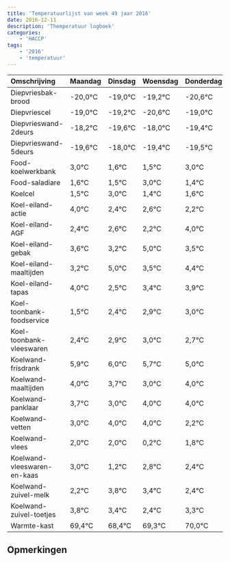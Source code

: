 ```yaml
---
title: 'Temperatuurlijst van week 49 jaar 2016'
date: 2016-12-11
description: 'Themperatuur logboek'
categories:
    - 'HACCP'
tags:
    - '2016'
    - 'temperatuur'
---
```

|Omschrijving|Maandag|Dinsdag|Woensdag|Donderdag|Vrijdag|Zaterdag|Zondag|
|:---|:---|:---|:---|:---|:---|:---|:---|
|Diepvriesbak-brood|-20,0°C|-19,0°C|-19,2°C|-20,6°C|-19,0°C|-20,4°C|-20,5°C|
|Diepvriescel|-19,0°C|-19,2°C|-20,6°C|-19,0°C|-20,4°C|-20,5°C|-19,0°C|
|Diepvrieswand-2deurs|-18,2°C|-19,6°C|-18,0°C|-19,4°C|-19,5°C|-18,0°C|-19,6°C|
|Diepvrieswand-5deurs|-19,6°C|-18,0°C|-19,4°C|-19,5°C|-18,0°C|-19,6°C|-19,4°C|
|Food-koelwerkbank|3,0°C|1,6°C|1,5°C|3,0°C|1,4°C|1,6°C|1,2°C|
|Food-saladiare|1,6°C|1,5°C|3,0°C|1,4°C|1,6°C|1,2°C|3,0°C|
|Koelcel|1,5°C|3,0°C|1,4°C|1,6°C|1,2°C|3,0°C|1,5°C|
|Koel-eiland-actie|4,0°C|2,4°C|2,6°C|2,2°C|4,0°C|2,5°C|3,4°C|
|Koel-eiland-AGF|2,4°C|2,6°C|2,2°C|4,0°C|2,5°C|3,4°C|3,9°C|
|Koel-eiland-gebak|3,6°C|3,2°C|5,0°C|3,5°C|4,4°C|4,9°C|5,0°C|
|Koel-eiland-maaltijden|3,2°C|5,0°C|3,5°C|4,4°C|4,9°C|5,0°C|4,7°C|
|Koel-eiland-tapas|4,0°C|2,5°C|3,4°C|3,9°C|4,0°C|3,7°C|3,0°C|
|Koel-toonbank-foodservice|1,5°C|2,4°C|2,9°C|3,0°C|2,7°C|2,0°C|3,0°C|
|Koel-toonbank-vleeswaren|2,4°C|2,9°C|3,0°C|2,7°C|2,0°C|3,0°C|3,0°C|
|Koelwand-frisdrank|5,9°C|6,0°C|5,7°C|5,0°C|6,0°C|6,0°C|4,2°C|
|Koelwand-maaltijden|4,0°C|3,7°C|3,0°C|4,0°C|4,0°C|2,2°C|3,8°C|
|Koelwand-panklaar|3,7°C|3,0°C|4,0°C|4,0°C|2,2°C|3,8°C|3,4°C|
|Koelwand-vetten|3,0°C|4,0°C|4,0°C|2,2°C|3,8°C|3,4°C|2,4°C|
|Koelwand-vlees|2,0°C|2,0°C|0,2°C|1,8°C|1,4°C|0,4°C|1,3°C|
|Koelwand-vleeswaren-en-kaas|3,0°C|1,2°C|2,8°C|2,4°C|1,4°C|2,3°C|3,0°C|
|Koelwand-zuivel-melk|2,2°C|3,8°C|3,4°C|2,4°C|3,3°C|4,0°C|2,3°C|
|Koelwand-zuivel-toetjes|3,8°C|3,4°C|2,4°C|3,3°C|4,0°C|2,3°C|2,5°C|
|Warmte-kast|69,4°C|68,4°C|69,3°C|70,0°C|68,3°C|68,5°C|68,5°C|

## Opmerkingen


